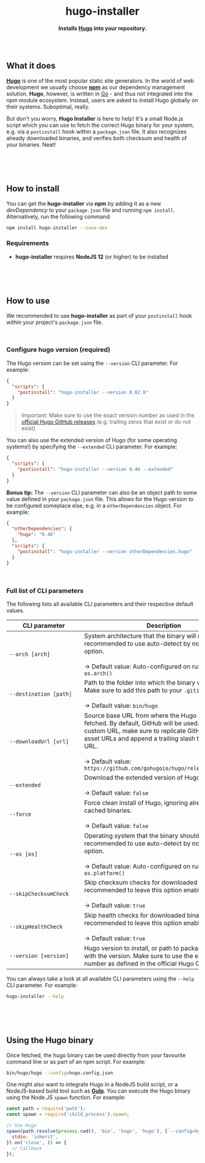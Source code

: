 <div align="center">

# hugo-installer

**Installs [Hugo](https://gohugo.io/) into your repository.**

</div>

<br><br>

## What it does

**[Hugo](https://gohugo.io/)** is one of the most popular static site generators. In the world of web development we usually choose
**[npm](https://www.npmjs.com/)** as our dependency management solution. **Hugo**, however, is written in [Go](https://golang.org/) - and
thus not integrated into the npm module ecosystem. Instead, users are asked to install Hugo globally on their systems. Suboptimal, really.

But don't you worry, **Hugo Installer** is here to help! It's a small Node.js script which you can use to fetch the correct Hugo binary for
your system, e.g. via a `postinstall` hook within a `package.json` file. It also recognizes already downloaded binaries, and verifies both
checksum and health of your binaries. Neat!

<br><br><br>

## How to install

You can get the **hugo-installer** via **npm** by adding it as a new _devDependency_ to your `package.json` file and running
`npm install`. Alternatively, run the following command:

```bash
npm install hugo-installer --save-dev
```

### Requirements

- **hugo-installer** requires **NodeJS 12** (or higher) to be installed

<br><br><br>

## How to use

We recommended to use **hugo-installer** as part of your `postinstall` hook within your project's `package.json` file.

<br>

### Configure hugo version (required)

The Hugo version can be set using the `--version` CLI parameter. For example:

```json
{
  "scripts": {
    "postinstall": "hugo-installer --version 0.82.0"
  }
}
```

> Important: Make sure to use the exact version number as used in the
> [official Hugo GitHub releases](https://github.com/gohugoio/hugo/releases) (e.g. trailing zeros that exist or do not exist)

You can also use the extended version of Hugo (for some operating systems!) by specifying the `--extended` CLI parameter. For example:

```json
{
  "scripts": {
    "postinstall": "hugo-installer --version 0.46 --extended"
  }
}
```

**Bonus tip:** The `--version` CLI parameter can also be an object path to some value defined in your `package.json` file. This allows for the
Hugo version to be configured someplace else, e.g. in a `otherDependencies` object. For example:

```json
{
  "otherDependencies": {
    "hugo": "0.46"
  },
  "scripts": {
    "postinstall": "hugo-installer --version otherDependencies.hugo"
  }
}
```

<br>

### Full list of CLI parameters

The following lists all available CLI parameters and their respective default values.

| <div style="width: 180px">CLI parameter</div> | Description                                                                                                                                                                                                                                                                                         |
| --------------------------------------------- | --------------------------------------------------------------------------------------------------------------------------------------------------------------------------------------------------------------------------------------------------------------------------------------------------- |
| `--arch [arch]`                               | System architecture that the binary will run on. It is recommended to use auto-detect by not using this option.<br><br>→ Default value: Auto-configured on runtime using `os.arch()`                                                                                                                |
| `--destination [path]`                        | Path to the folder into which the binary will be put. Make sure to add this path to your `.gitignore` file.<br><br>→ Default value: `bin/hugo`                                                                                                                                                      |
| `--downloadUrl [url]`                         | Source base URL from where the Hugo binary will be fetched. By default, GitHub will be used. When using a custom URL, make sure to replicate GitHub release asset URLs and append a trailing slash to the custom URL.<br><br>→ Default value: `https://github.com/gohugoio/hugo/releases/download/` |
| `--extended`                                  | Download the extended version of Hugo.<br><br>→ Default value: `false`                                                                                                                                                                                                                              |
| `--force`                                     | Force clean install of Hugo, ignoring already installed / cached binaries.<br><br>→ Default value: `false`                                                                                                                                                                                          |
| `--os [os]`                                   | Operating system that the binary should run on. It is recommended to use auto-detect by not using this option. <br><br>→ Default value: Auto-configured on runtime using `os.platform()`                                                                                                            |
| `--skipChecksumCheck`                         | Skip checksum checks for downloaded binaries. It is recommended to leave this option enabled. <br><br>→ Default value: `true`                                                                                                                                                                       |
| `--skipHealthCheck`                           | Skip health checks for downloaded binaries. It is recommended to leave this option enabled. <br><br>→ Default value: `true`                                                                                                                                                                         |
| `--version [version]`                         | Hugo version to install, or path to package.json entry with the version. Make sure to use the exact version number as defined in the official Hugo GitHub releases.                                                                                                                                 |

You can always take a look at all available CLI parameters using the `--help` CLI parameter. For example:

```bash
hugo-installer --help
```

<br><br><br>

## Using the Hugo binary

Once fetched, the hugo binary can be used directly from your favourite command line or as part of an npm script. For example:

```bash
bin/hugo/hugo --config=hugo.config.json
```

One might also want to integrate Hugo in a NodeJS build script, or a NodeJS-based build tool such as **[Gulp](https://gulpjs.com/)**. You
can execute the Hugo binary using the Node.JS `spawn` function. For example:

```js
const path = require('path');
const spawn = require('child_process').spawn;

// Use Hugo
spawn(path.resolve(process.cwd(), 'bin', 'hugo', 'hugo'), [`--config=hugo.config.json`], {
  stdio: 'inherit',
}).on('close', () => {
  // Callback
});
```
